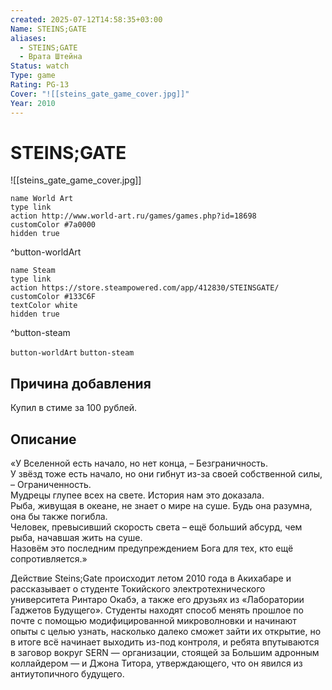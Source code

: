 ```yaml
---
created: 2025-07-12T14:58:35+03:00
Name: STEINS;GATE
aliases:
  - STEINS;GATE
  - Врата Штейна
Status: watch
Type: game
Rating: PG-13
Cover: "![[steins_gate_game_cover.jpg]]"
Year: 2010
---
```


# STEINS;GATE

![[steins_gate_game_cover.jpg]]


```button
name World Art
type link
action http://www.world-art.ru/games/games.php?id=18698
customColor #7a0000
hidden true
```
^button-worldArt

```button
name Steam
type link
action https://store.steampowered.com/app/412830/STEINSGATE/
customColor #133C6F
textColor white
hidden true
```
^button-steam



`button-worldArt` `button-steam`


## Причина добавления

Купил в стиме за 100 рублей.


## Описание

«У Вселенной есть начало, но нет конца, – Безграничность.  
У звёзд тоже есть начало, но они гибнут из-за своей собственной силы, – Ограниченность.  
Мудрецы глупее всех на свете. История нам это доказала.  
Рыба, живущая в океане, не знает о мире на суше. Будь она разумна, она бы также погибла.  
Человек, превысивший скорость света – ещё больший абсурд, чем рыба, начавшая жить на суше.  
Назовём это последним предупреждением Бога для тех, кто ещё сопротивляется.»

Действие Steins;Gate происходит летом 2010 года в Акихабаре и рассказывает о студенте Токийского электротехнического университета Ринтаро Окабэ, а также его друзьях из «Лаборатории Гаджетов Будущего». Студенты находят способ менять прошлое по почте с помощью модифицированной микроволновки и начинают опыты с целью узнать, насколько далеко сможет зайти их открытие, но в итоге всё начинает выходить из-под контроля, и ребята впутываются в заговор вокруг SERN — организации, стоящей за Большим адронным коллайдером — и Джона Титора, утверждающего, что он явился из антиутопичного будущего.
